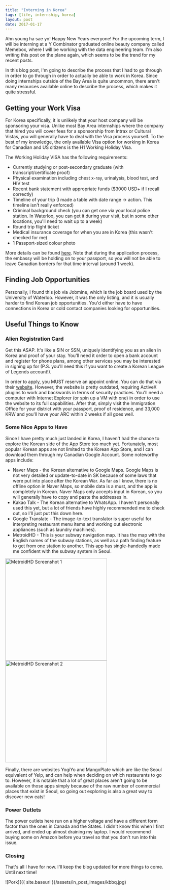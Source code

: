 ```yaml
---
title: "Interning in Korea"
tags: [life, internship, korea]
layout: post
date: 2017-01-17
---
```


Ahn young ha sae yo! Happy New Years everyone! For the upcoming term, I will be interning at a Y Combinator graduated online beauty company called Memebox, where I will be working with the data engineering team. I'm also writing this post on the plane again, which seems to be the trend for my recent posts.

In this blog post, I'm going to describe the process that I had to go through in order to go through in order to actually be able to work in Korea. Since doing internships outside of the Bay Area is quite uncommon, there aren't many resources available online to describe the process, which makes it quite stressful.

## Getting your Work Visa

For Korea specifically, it is unlikely that your host company will be sponsoring your visa. Unlike most Bay Area internships where the company that hired you will cover fees for a sponsorship from Intrax or Cultural Vistas, you will generally have to deal with the Visa process yourself. To the best of my knowledge, the only available Visa option for working in Korea for Canadian and US citizens is the H1 Working Holiday Visa. 

The Working Holiday VISA has the following requirements:

- Currently studying or post-secondary graduate (with transcript/certificate proof)
- Physical examination including chest x-ray, urinalysis, blood test, and HIV test
- Recent bank statement with appropriate funds ($3000 USD+ if I recall correctly)
- Timeline of your trip (I made a table with date range -> action. This timeline isn't really enforced)
- Criminal background check (you can get one via your local police station. In Waterloo, you can get it during your visit, but in some other locations, you'll need to wait up to a week)
- Round trip flight ticket
- Medical insurance coverage for when you are in Korea (this wasn't checked for me)
- 1 Passport-sized colour photo

More details can be found [here](http://can-ottawa.mofa.go.kr/webmodule/htsboard/template/read/legengreadboard.jsp?typeID=16&boardid=11458&seqno=659005).
Note that during the application process, the embassy will be holding on to your passport, so you will not be able to leave Canadian borders for that time interval (around 1 week).


## Finding Job Opportunities

Personally, I found this job via Jobmine, which is the job board used by the University of Waterloo. However, it was the only listing, and it is usually harder to find Korean job opportunities. You'd either have to have connections in Korea or cold contact companies looking for opportunities.

## Useful Things to Know

### Alien Registration Card

Get this ASAP. It's like a SIN or SSN, uniquely identifying you as an alien in Korea and proof of your stay. You'll need it order to open a bank account and register for phone plans, among other services you may be interested in signing up for (P.S. you'll need this if you want to create a Korean League of Legends account!).

In order to apply, you MUST reserve an appoint online. You can do that via their [website](http://www.hikorea.go.kr/pt/MyOfflineCvlapplInfoDetailR_en.pt). However, the website is pretty outdated, requiring ActiveX plugins to work and backwards in terms of security practices. You'll need a computer with Internet Explorer (or spin up a VM with one) in order to use the website to its full capabilities. After that, simply visit the Immigration Office for your district with your passport, proof of residence, and 33,000 KRW and you'll have your ARC within 2 weeks if all goes well.

### Some Nice Apps to Have

Since I have pretty much just landed in Korea, I haven't had the chance to explore the Korean side of the App Store too much yet. Fortunately, most popular Korean apps are not limited to the Korean App Store, and I can download them through my Canadian Google Account. Some noteworthy apps include:

- Naver Maps - the Korean alternative to Google Maps. Google Maps is not very detailed or update-to-date in SK because of some laws that were put into place after the Korean War. As far as I know, there is no offline option in Naver Maps, so mobile data is a must, and the app is completely in Korean. Naver Maps only accepts input in Korean, so you will generally have to copy and paste the addresses in.
- Kakao Talk - The Korean alternative to WhatsApp. I haven't personally used this yet, but a lot of friends have highly recommended me to check out, so I'll just put this down here.
- Google Translate - The image-to-text translator is super useful for interpreting restaurant menu items and working out electronic appliances (such as laundry machines). 
- MetroidHD - This is your subway navigation map. It has the map with the English names of the subway stations, as well as a path finding feature to get from one station to another. This app has single-handedly made me confident with the subway system in Seoul.

<img src="{{ site.baseurl }}/assets/in_post_images/metroidhd-1.jpg" alt="MetroidHD Screenshot 1" style="width: 320px; margin: 0 auto; display: inline-block;"/>
<img src="{{ site.baseurl }}/assets/in_post_images/metroidhd-2.png" alt="MetroidHD Screenshot 2" style="width: 320px; margin: 0 auto; display: inline-block;"/>

Finally, there are websites YogiYo and MangoPlate which are like the Seoul equivalent of Yelp, and can help when deciding on which restaurants to go to. However, it is notable that a lot of great places aren't going to be available on those apps simply because of the raw number of commercial places that exist in Seoul, so going out exploring is also a great way to discover new eats!

### Power Outlets

The power outlets here run on a higher voltage and have a different form factor than the ones in Canada and the States. I didn't know this when I first arrived, and ended up almost draining my laptop. I would recommend buying some on Amazon before you travel so that you don't run into this issue.

### Closing

That's all I have for now. I'll keep the blog updated for more things to come. Until next time! 

![Pork]({{ site.baseurl }}/assets/in_post_images/kbbq.jpg)

